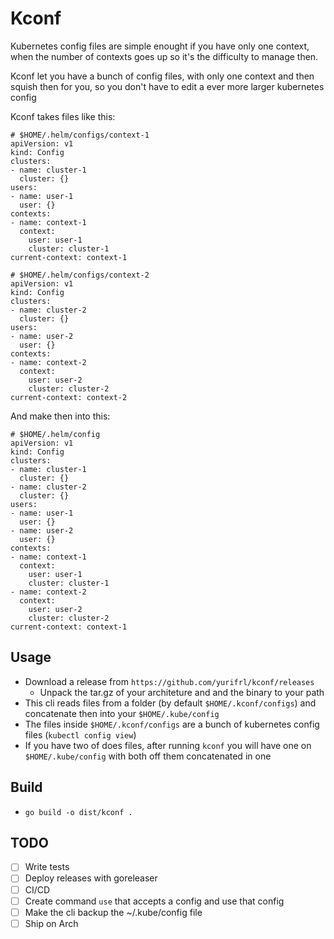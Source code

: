 # Kconf

Kubernetes config files are simple enought if you have only one context, when the number of contexts goes up so it's the difficulty to manage then.

Kconf let you have a bunch of config files, with only one context and then squish then for you, so you don't have to edit a ever more larger kubernetes config

Kconf takes files like this:
```
# $HOME/.helm/configs/context-1
apiVersion: v1
kind: Config
clusters:
- name: cluster-1
  cluster: {}
users:
- name: user-1
  user: {}
contexts:
- name: context-1
  context:
    user: user-1
    cluster: cluster-1
current-context: context-1
```
```
# $HOME/.helm/configs/context-2
apiVersion: v1
kind: Config
clusters:
- name: cluster-2
  cluster: {}
users:
- name: user-2
  user: {}
contexts:
- name: context-2
  context:
    user: user-2
    cluster: cluster-2
current-context: context-2
```
And make then into this:
```
# $HOME/.helm/config
apiVersion: v1
kind: Config
clusters:
- name: cluster-1
  cluster: {}
- name: cluster-2
  cluster: {}
users:
- name: user-1
  user: {}
- name: user-2
  user: {}
contexts:
- name: context-1
  context:
    user: user-1
    cluster: cluster-1
- name: context-2
  context:
    user: user-2
    cluster: cluster-2
current-context: context-1
```

## Usage

- Download a release from `https://github.com/yurifrl/kconf/releases`
  - Unpack the tar.gz of your architeture and and the binary to your path
- This cli reads files from a folder (by default `$HOME/.kconf/configs`) and concatenate then into your `$HOME/.kube/config`
- The files inside `$HOME/.kconf/configs` are a bunch of kubernetes config files (`kubectl config view`)
- If you have two of does files, after running `kconf` you will have one on `$HOME/.kube/config` with both off them concatenated in one

## Build

- `go build -o dist/kconf .`

## TODO

- [ ] Write tests
- [ ] Deploy releases with goreleaser
- [ ] CI/CD
- [ ] Create command `use` that accepts a config and use that config
- [ ] Make the cli backup the ~/.kube/config file
- [ ] Ship on Arch
